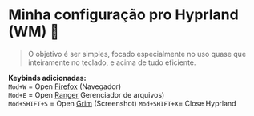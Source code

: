 # Minha configuração pro Hyprland (WM) 💮

> O objetivo é ser simples, focado especialmente no uso quase que inteiramente no teclado, e acima de tudo eficiente.

**Keybinds adicionadas:** <br>
`Mod+W` =  Open [Firefox](https://www.mozilla.org/en-US/firefox/) (Navegador)<br>
`Mod+E` =  Open [Ranger](https://github.com/ranger/ranger) Gerenciador de arquivos)<br> 
`Mod+SHIFT+S` = Open [Grim](https://github.com/emersion/grim) (Screenshot)
`Mod+SHIFT+X`= Close Hyprland

